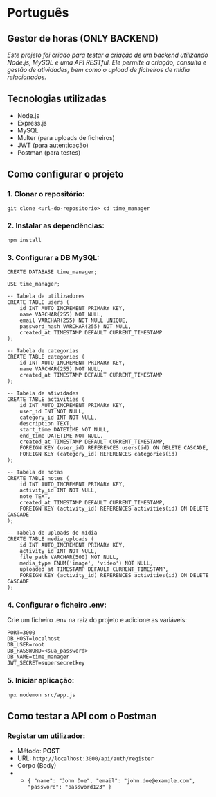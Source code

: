# Português

## Gestor de horas (ONLY BACKEND) 

*Este projeto foi criado para testar a criação de um backend utilizando Node.js, MySQL e uma API RESTful. Ele permite a criação, consulta e gestão de atividades, bem como o upload de ficheiros de mídia relacionados.*

## Tecnologias utilizadas

- Node.js
- Express.js
- MySQL
- Multer (para uploads de ficheiros)
- JWT (para autenticação)
- Postman (para testes)

## Como configurar o projeto

### 1. Clonar o repositório:

``git clone <url-do-repositorio>
cd time_manager``

### 2. Instalar as dependências:

``npm install``

### 3. Configurar a DB MySQL:

```
CREATE DATABASE time_manager;

USE time_manager;

-- Tabela de utilizadores
CREATE TABLE users (
    id INT AUTO_INCREMENT PRIMARY KEY,
    name VARCHAR(255) NOT NULL,
    email VARCHAR(255) NOT NULL UNIQUE,
    password_hash VARCHAR(255) NOT NULL,
    created_at TIMESTAMP DEFAULT CURRENT_TIMESTAMP
);

-- Tabela de categorias
CREATE TABLE categories (
    id INT AUTO_INCREMENT PRIMARY KEY,
    name VARCHAR(255) NOT NULL,
    created_at TIMESTAMP DEFAULT CURRENT_TIMESTAMP
);

-- Tabela de atividades
CREATE TABLE activities (
    id INT AUTO_INCREMENT PRIMARY KEY,
    user_id INT NOT NULL,
    category_id INT NOT NULL,
    description TEXT,
    start_time DATETIME NOT NULL,
    end_time DATETIME NOT NULL,
    created_at TIMESTAMP DEFAULT CURRENT_TIMESTAMP,
    FOREIGN KEY (user_id) REFERENCES users(id) ON DELETE CASCADE,
    FOREIGN KEY (category_id) REFERENCES categories(id)
);

-- Tabela de notas
CREATE TABLE notes (
    id INT AUTO_INCREMENT PRIMARY KEY,
    activity_id INT NOT NULL,
    note TEXT,
    created_at TIMESTAMP DEFAULT CURRENT_TIMESTAMP,
    FOREIGN KEY (activity_id) REFERENCES activities(id) ON DELETE CASCADE
);

-- Tabela de uploads de mídia
CREATE TABLE media_uploads (
    id INT AUTO_INCREMENT PRIMARY KEY,
    activity_id INT NOT NULL,
    file_path VARCHAR(500) NOT NULL,
    media_type ENUM('image', 'video') NOT NULL,
    uploaded_at TIMESTAMP DEFAULT CURRENT_TIMESTAMP,
    FOREIGN KEY (activity_id) REFERENCES activities(id) ON DELETE CASCADE
);
```

### 4. Configurar o ficheiro .env:

Crie um ficheiro .env na raiz do projeto e adicione as variáveis:
```
PORT=3000
DB_HOST=localhost
DB_USER=root
DB_PASSWORD=<sua_password>
DB_NAME=time_manager
JWT_SECRET=supersecretkey
```

### 5. Iniciar aplicação:

```
npx nodemon src/app.js
```

## Como testar a API com o Postman

###  Registar um utilizador:
- Método: **POST**
- URL: ``http://localhost:3000/api/auth/register``
- Corpo (Body)
- - ``{
    "name": "John Doe",
    "email": "john.doe@example.com",
    "password": "password123"
}``
